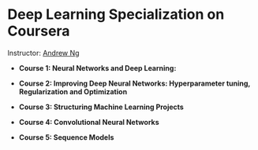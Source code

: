 # Deep Learning Specialization on Coursera

Instructor: [Andrew Ng](http://www.andrewng.org/)

- **Course 1: Neural Networks and Deep Learning:**

- **Course 2: Improving Deep Neural Networks: Hyperparameter tuning, Regularization and Optimization**

- **Course 3: Structuring Machine Learning Projects**
  
- **Course 4: Convolutional Neural Networks**
  
- **Course 5: Sequence Models**

